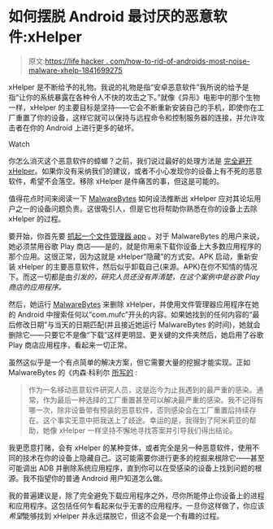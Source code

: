 # 如何摆脱 Android 最讨厌的恶意软件:xHelper

> 原文:[https://life hacker . com/how-to-rid-of-androids-most-noise-malware-xhelp-1841699275](https://lifehacker.com/how-to-get-rid-of-androids-most-annoying-malware-xhelp-1841699275)

xHelper 是不断给予的礼物。我说的礼物是指“安卓恶意软件”我所说的给予是指“让你的系统暴露在各种令人不快的攻击之下。”就像《异形》电影中的那个生物一样，xHelper 的主要目标是坚持——它会不断重新安装自己的手机，即使你在工厂重置了你的设备，这样它就可以保持与远程命令和控制服务器的连接，并允许攻击者在你的 Android 上进行更多的破坏。

Watch

你怎么消灭这个恶意软件的蟑螂？之前，我们说过最好的处理方法是 [完全避开 xHelper](https://lifehacker.com/this-new-android-malware-can-survive-a-factory-reset-1839471462)。如果你没有采纳我们的建议，或者不小心发现你的设备上有不死的恶意软件，希望不会落空。移除 xHelper 是件痛苦的事，但这是可能的。

值得花点时间来阅读一下 [MalwareBytes](https://blog.malwarebytes.com/android/2020/02/new-variant-of-android-trojan-xHelper-reinfects-with-help-from-google-play/) 如何设法推断出 xHelper 应对其论坛用户之一的设备问题负责。这很吸引人，但是它也将帮助你熟悉在你的设备上去除 xHelper 的过程。

要开始，你首先要 [抓起一个文件管理器 app](https://play.google.com/store/apps/details?id=com.metago.astro&hl=en_US) 。对于 MalwareBytes 的用户来说，她必须禁用谷歌 Play 商店——是的，就是你用来下载你设备上大多数应用程序的那个应用。这很正常，因为这就是 xHelper“隐藏”的方式安。APK 启动，重新安装 xHelper 的主要恶意软件，然后似乎卸载自己(来源。APK)在你不知情的情况下。而这一切都是由*引发的，研究人员还没有弄清楚，在这个案例中是谷歌 Play 商店的应用程序。*

然后，她运行 [MalwareBytes](https://play.google.com/store/apps/details?id=org.malwarebytes.antimalware) 来删除 xHelper，并使用文件管理器应用程序在她的 Android 中搜索任何以“com.mufc”开头的内容。如果她找到的任何内容的“最后修改日期”与当天的日期匹配(并且接近她运行 MalwareBytes 的时间)，她就会删除它——只要它不是像“下载”这样更明显、更关键的文件夹然后，她启用了谷歌 Play 商店应用程序，看起来一切正常。

虽然这似乎是一个有点简单的解决方案，但它需要大量的挖掘才能实现。正如 MalwareBytes 的《内森·科利尔 [所写的](https://blog.malwarebytes.com/android/2020/02/new-variant-of-android-trojan-xHelper-reinfects-with-help-from-google-play/) :

> 作为一名移动恶意软件研究人员，这是迄今为止我遇到的最严重的感染。通常，作为最后一种选择的工厂重置甚至可以解决最严重的感染。我不记得有哪一次，除非设备带有预装的恶意软件，否则感染会在工厂重置后持续存在。这个事实无意中把我送上了歧途。幸运的是，我得到了阿米莉亚的帮助，她像 xHelper 一样坚持不懈地寻找答案并引导我们得出结论。

我更愿意打赌，会有 xHelper 的某种变体，或者完全是另一种恶意软件，使用不同的技术在你的设备上隐藏自己。这可能需要你进行更多的挖掘来根除它——甚至可能调出 ADB 并删除系统应用程序，直到你可以在受感染的设备上找到问题的根源。我不指望你的普通 Android 用户知道怎么做。

我的普遍建议是，除了完全避免下载应用程序之外，尽你所能停止你设备上的进程和应用程序。这包括任何乍看起来似乎无害的应用程序。一旦你这样做了，你应该*希望*能够找到 xHelper 并永远摆脱它，但这不会是一个有趣的过程。